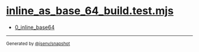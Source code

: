# [inline_as_base_64_build.test.mjs](../inline_as_base_64_build.test.mjs)



- [0_inline_base64](0_inline_base64/0_inline_base64.md)

---

<sub>
  Generated by <a href="https://github.com/jsenv/core/tree/main/packages/independent/snapshot">@jsenv/snapshot</a>
</sub>